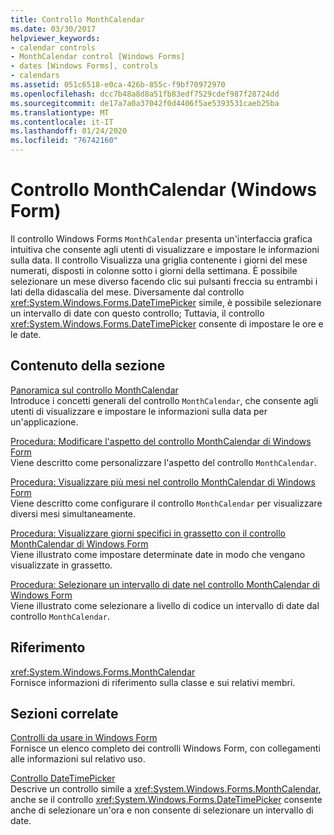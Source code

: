 ```yaml
---
title: Controllo MonthCalendar
ms.date: 03/30/2017
helpviewer_keywords:
- calendar controls
- MonthCalendar control [Windows Forms]
- dates [Windows Forms], controls
- calendars
ms.assetid: 051c6518-e0ca-426b-855c-f9bf70972970
ms.openlocfilehash: dcc7b48a8d8a51fb83edf7529cdef987f28724dd
ms.sourcegitcommit: de17a7a0a37042f0d4406f5ae5393531caeb25ba
ms.translationtype: MT
ms.contentlocale: it-IT
ms.lasthandoff: 01/24/2020
ms.locfileid: "76742160"
---
```

# <a name="monthcalendar-control-windows-forms"></a>Controllo MonthCalendar (Windows Form)
Il controllo Windows Forms `MonthCalendar` presenta un'interfaccia grafica intuitiva che consente agli utenti di visualizzare e impostare le informazioni sulla data. Il controllo Visualizza una griglia contenente i giorni del mese numerati, disposti in colonne sotto i giorni della settimana. È possibile selezionare un mese diverso facendo clic sui pulsanti freccia su entrambi i lati della didascalia del mese. Diversamente dal controllo <xref:System.Windows.Forms.DateTimePicker> simile, è possibile selezionare un intervallo di date con questo controllo; Tuttavia, il controllo <xref:System.Windows.Forms.DateTimePicker> consente di impostare le ore e le date.  
  
## <a name="in-this-section"></a>Contenuto della sezione  
 [Panoramica sul controllo MonthCalendar](monthcalendar-control-overview-windows-forms.md)  
 Introduce i concetti generali del controllo `MonthCalendar`, che consente agli utenti di visualizzare e impostare le informazioni sulla data per un'applicazione.  
  
 [Procedura: Modificare l'aspetto del controllo MonthCalendar di Windows Form](how-to-change-monthcalendar-control-appearance.md)  
 Viene descritto come personalizzare l'aspetto del controllo `MonthCalendar`.  
  
 [Procedura: Visualizzare più mesi nel controllo MonthCalendar di Windows Form](display-more-than-one-month-wf-monthcalendar-control.md)  
 Viene descritto come configurare il controllo `MonthCalendar` per visualizzare diversi mesi simultaneamente.  
  
 [Procedura: Visualizzare giorni specifici in grassetto con il controllo MonthCalendar di Windows Form](display-specific-days-in-bold-with-wf-monthcalendar-control.md)  
 Viene illustrato come impostare determinate date in modo che vengano visualizzate in grassetto.  
  
 [Procedura: Selezionare un intervallo di date nel controllo MonthCalendar di Windows Form](how-to-select-a-range-of-dates-in-the-windows-forms-monthcalendar-control.md)  
 Viene illustrato come selezionare a livello di codice un intervallo di date dal controllo `MonthCalendar`.  
  
## <a name="reference"></a>Riferimento  
 <xref:System.Windows.Forms.MonthCalendar>  
 Fornisce informazioni di riferimento sulla classe e sui relativi membri.  
  
## <a name="related-sections"></a>Sezioni correlate  
 [Controlli da usare in Windows Form](controls-to-use-on-windows-forms.md)  
 Fornisce un elenco completo dei controlli Windows Form, con collegamenti alle informazioni sul relativo uso.  
  
 [Controllo DateTimePicker](datetimepicker-control-windows-forms.md)  
 Descrive un controllo simile a <xref:System.Windows.Forms.MonthCalendar>, anche se il controllo <xref:System.Windows.Forms.DateTimePicker> consente anche di selezionare un'ora e non consente di selezionare un intervallo di date.
